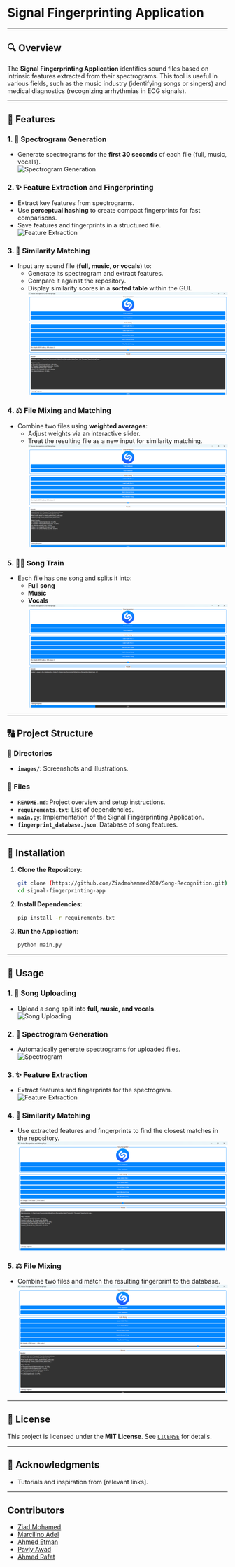 # Signal Fingerprinting Application

---

## 🔍 Overview
The **Signal Fingerprinting Application** identifies sound files based on intrinsic features extracted from their spectrograms. This tool is useful in various fields, such as the music industry (identifying songs or singers) and medical diagnostics (recognizing arrhythmias in ECG signals).

---

## 🎷 Features

### **1. 🔬 Spectrogram Generation**
- Generate spectrograms for the **first 30 seconds** of each file (full, music, vocals).  
![Spectrogram Generation](./images/spectrogram_generation.png)

### **2. ✨ Feature Extraction and Fingerprinting**
- Extract key features from spectrograms.
- Use **perceptual hashing** to create compact fingerprints for fast comparisons.
- Save features and fingerprints in a structured file.  
![Feature Extraction](./images/feature_extraction.png)

### **3. 🔎 Similarity Matching**
- Input any sound file (**full, music, or vocals**) to:
  - Generate its spectrogram and extract features.
  - Compare it against the repository.
  - Display similarity scores in a **sorted table** within the GUI.  
![Similarity Matching](https://github.com/Ziadmohammed200/Song-Recognition/blob/4a08971465a80b44715aabcb8b9472700d64fa20/images/Audio%20Recognition%20and%20Mixing%20App%20original.png)

### **4. ⚖️ File Mixing and Matching**
- Combine two files using **weighted averages**:
  - Adjust weights via an interactive slider.
  - Treat the resulting file as a new input for similarity matching.  
![File Mixing](https://github.com/Ziadmohammed200/Song-Recognition/blob/4a08971465a80b44715aabcb8b9472700d64fa20/images/Audio%20Recognition%20and%20Mixing%20App%20mix1.png)

### **5. 🏃‍♂️ Song Train**
- Each file has one song and splits it into:
  - **Full song**
  - **Music**
  - **Vocals**  
![Song Repository](https://github.com/Ziadmohammed200/Song-Recognition/blob/4a08971465a80b44715aabcb8b9472700d64fa20/images/Audio%20Recognition%20and%20Mixing%20App%20train.png)
---

## 🔠 Project Structure

### **🚰 Directories**

- **`images/`**: Screenshots and illustrations.

### **🔂 Files**
- **`README.md`**: Project overview and setup instructions.
- **`requirements.txt`**: List of dependencies.
- **`main.py`**: Implementation of the Signal Fingerprinting Application.
- **`fingerprint_database.json`**: Database of song features.

---

## 🔧 Installation

1. **Clone the Repository**:
   ```bash
   git clone (https://github.com/Ziadmohammed200/Song-Recognition.git)
   cd signal-fingerprinting-app
   ```

2. **Install Dependencies**:
   ```bash
   pip install -r requirements.txt
   ```

3. **Run the Application**:
   ```bash
   python main.py
   ```

---

## 🔁 Usage

### **1. 🎵 Song Uploading**
- Upload a song split into **full, music, and vocals**.  
![Song Uploading](./images/song_uploading.png)

### **2. 🔬 Spectrogram Generation**
- Automatically generate spectrograms for uploaded files.  
![Spectrogram](./images/spectrogram_generation_gui.png)

### **3. ✨ Feature Extraction**
- Extract features and fingerprints for the spectrogram.  
![Feature Extraction](./images/feature_extraction_gui.png)

### **4. 🔎 Similarity Matching**
- Use extracted features and fingerprints to find the closest matches in the repository.  
![Similarity Matching GUI](https://github.com/Ziadmohammed200/Song-Recognition/blob/4a08971465a80b44715aabcb8b9472700d64fa20/images/Audio%20Recognition%20and%20Mixing%20App%20vocal.png)

### **5. ⚖️ File Mixing**
- Combine two files and match the resulting fingerprint to the database.  
![File Mixing GUI](https://github.com/Ziadmohammed200/Song-Recognition/blob/4a08971465a80b44715aabcb8b9472700d64fa20/images/Audio%20Recognition%20and%20Mixing%20App%20mix2.png)

---

## 💄 License
This project is licensed under the **MIT License**. See [`LICENSE`](./LICENSE) for details.

---

## 🙏 Acknowledgments
- Tutorials and inspiration from [relevant links].


---
## Contributors
- [Ziad Mohamed](https://github.com/Ziadmohammed200) 
- [Marcilino Adel](https://github.com/marcilino-adel)
- [Ahmed Etman](https://github.com/AhmedEtma)
- [Pavly Awad](https://github.com/PavlyAwad)
- [Ahmed Rafat](https://github.com/AhmeedRaafatt)


